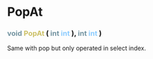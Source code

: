 # PopAt

###  <font color=#7293A0>void</font> <font color=#CCC066>PopAt</font> (  <font color=#7293A0>int</font> <font color=#8CCCFF>int</font> ),  <font color=#7293A0>int</font> <font color=#8CCCFF>int</font> )
Same with pop but only operated in select index.
